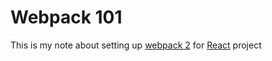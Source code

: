 # Webpack 101

<script type='text/javascript' src='https://ko-fi.com/widgets/widget_2.js'></script><script type='text/javascript'>kofiwidget2.init('Buy Me a Coffee', '#263238', 'A01511WO');kofiwidget2.draw();</script> 

This is my note about setting up [webpack 2](https://webpack.js.org/) for [React](https://facebook.github.io/react/) project
